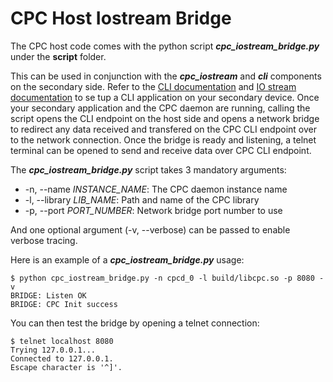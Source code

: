 # CPC Host Iostream Bridge
The CPC host code comes with the python script ***cpc_iostream_bridge.py*** under the **script** folder.

This can be used in conjunction with the ***cpc_iostream*** and ***cli*** components on the secondary side. Refer to the [CLI documentation](https://docs.silabs.com/gecko-platform/latest/service/cli/overview) and [IO stream documentation](https://docs.silabs.com/gecko-platform/latest/service/api/group-iostream) to se tup a CLI application on your secondary device.
Once your secondary application and the CPC daemon are running, calling the script opens the CLI endpoint on the host side and opens a network bridge to redirect any data received and transfered on the CPC CLI endpoint over to the network connection. Once the bridge is ready and listening, a telnet terminal can be opened to send and receive data over CPC CLI endpoint.

The ***cpc_iostream_bridge.py*** script takes 3 mandatory arguments: 
- -n, --name *INSTANCE_NAME*: The CPC daemon instance name
- -l, --library *LIB_NAME*: Path and name of the CPC library
- -p, --port *PORT_NUMBER*: Network bridge port number to use

And one optional argument (-v, --verbose) can be passed to enable verbose tracing.

Here is an example of a ***cpc_iostream_bridge.py*** usage:

    $ python cpc_iostream_bridge.py -n cpcd_0 -l build/libcpc.so -p 8080 -v
    BRIDGE: Listen OK
    BRIDGE: CPC Init success

You can then test the bridge by opening a telnet connection:

    $ telnet localhost 8080
    Trying 127.0.0.1...
    Connected to 127.0.0.1.
    Escape character is '^]'.